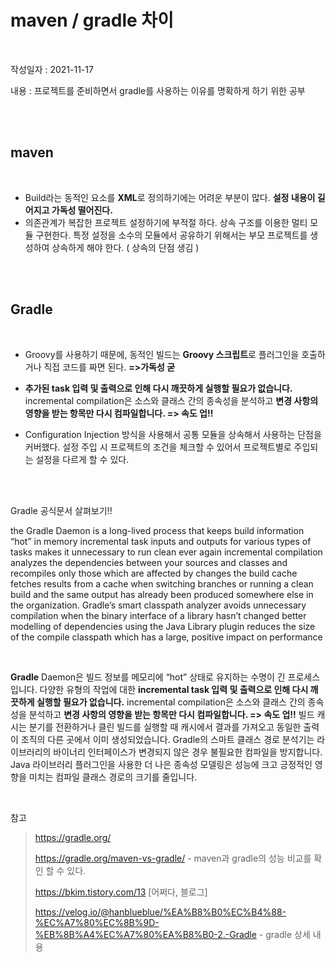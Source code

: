 # maven / gradle 차이

<br>

작성일자 : 2021-11-17

내용 : 프로젝트를 준비하면서 gradle를 사용하는 이유를 명확하게 하기 위한 공부

<br><br>

## maven 

<br>

- Build라는 동적인 요소를 **XML**로 정의하기에는 어려운 부분이 많다.
  **설정 내용이 길어지고 가독성 떨어진다.**
- 의존관계가 복잡한 프로젝트 설정하기에 부적절 하다.
  상속 구조를 이용한 멀티 모듈 구현한다.
  특정 설정을 소수의 모듈에서 공유하기 위해서는 부모 프로젝트를 생성하여 상속하게 해야 한다. ( 상속의 단점 생김 )

<br><br>

## Gradle

<br>

- Groovy를 사용하기 때문에, 동적인 빌드는 **Groovy 스크립트**로 플러그인을 호출하거나 직접 코드를 짜면 된다. **=>가독성 굳**

- **추가된 task 입력 및 출력으로 인해 다시 깨끗하게 실행할 필요가 없습니다.**
  incremental compilation은 소스와 클래스 간의 종속성을 분석하고 **변경 사항의 영향을 받는 항목만 다시 컴파일합니다. => 속도 업!!**

- Configuration Injection 방식을 사용해서 공통 모듈을 상속해서 사용하는 단점을 커버했다.
  설정 주입 시 프로젝트의 조건을 체크할 수 있어서 프로젝트별로 주입되는 설정을 다르게 할 수 있다.

<br><br>

Gradle 공식문서 살펴보기!!

the Gradle Daemon is a long-lived process that keeps build information “hot” in memory
incremental task inputs and outputs for various types of tasks makes it unnecessary to run clean ever again
incremental compilation analyzes the dependencies between your sources and classes and recompiles only those which are affected by changes
the build cache fetches results from a cache when switching branches or running a clean build and the same output has already been produced somewhere else in the organization.
Gradle’s smart classpath analyzer avoids unnecessary compilation when the binary interface of a library hasn’t changed
better modelling of dependencies using the Java Library plugin reduces the size of the compile classpath which has a large, positive impact on performance

<br>

**Gradle** Daemon은 빌드 정보를 메모리에 “hot” 상태로 유지하는 수명이 긴 프로세스입니다.
다양한 유형의 작업에 대한 **incremental task 입력 및 출력으로 인해 다시 깨끗하게 실행할 필요가 없습니다.**
incremental compilation은 소스와 클래스 간의 종속성을 분석하고 **변경 사항의 영향을 받는 항목만 다시 컴파일합니다. => 속도 업!!**
빌드 캐시는 분기를 전환하거나 클린 빌드를 실행할 때 캐시에서 결과를 가져오고 동일한 출력이 조직의 다른 곳에서 이미 생성되었습니다.
Gradle의 스마트 클래스 경로 분석기는 라이브러리의 바이너리 인터페이스가 변경되지 않은 경우 불필요한 컴파일을 방지합니다.
Java 라이브러리 플러그인을 사용한 더 나은 종속성 모델링은 성능에 크고 긍정적인 영향을 미치는 컴파일 클래스 경로의 크기를 줄입니다.



<br>

참고

> https://gradle.org/
>
> https://gradle.org/maven-vs-gradle/ -  maven과 gradle의 성능 비교를 확인 할 수 있다.
>
> https://bkim.tistory.com/13 [어쩌다, 블로그]
>
> https://velog.io/@hanblueblue/%EA%B8%B0%EC%B4%88-%EC%A7%80%EC%8B%9D-%EB%8B%A4%EC%A7%80%EA%B8%B0-2.-Gradle - gradle 상세 내용 
